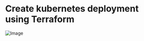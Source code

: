 # Create kubernetes deployment using Terraform





![Image](https://github.com/user-attachments/assets/552ae7d8-6ae4-480a-ac93-85ae9c12497d)
